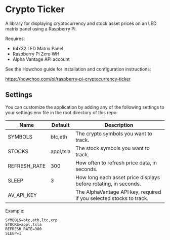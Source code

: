 # Crypto Ticker

A library for displaying cryptocurrency and stock asset prices on an LED matrix panel using a Raspberry Pi.

Requires:

  * 64x32 LED Matrix Panel
  * Raspberry Pi Zero WH
  * Alpha Vantage API account

See the Howchoo guide for installation and configuration instructions:

https://howchoo.com/pi/raspberry-pi-cryptocurrency-ticker

## Settings

You can customize the application by adding any of the following settings to your settings.env file in the root directory of this repo:


| Name | Default | Description |
|--|--|--|
| SYMBOLS | btc,eth | The crypto symbols you want to track. |
| STOCKS | appl,tsla | The stock symbols you want to track. |
| REFRESH_RATE | 300 | How often to refresh price data, in seconds. |
| SLEEP | 3 | How long each asset price displays before rotating, in seconds. |
| AV\_API\_KEY | | The AlphaVantage API key, required if you selected stocks to track. |

Example:

```
SYMBOLS=btc,eth,ltc,xrp
STOCKS=appl,tsla
REFRESH_RATE=300
SLEEP=1
```
